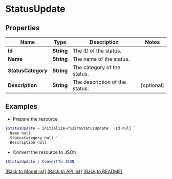 # StatusUpdate
## Properties

Name | Type | Description | Notes
------------ | ------------- | ------------- | -------------
**Id** | **String** | The ID of the status. | 
**Name** | **String** | The name of the status. | 
**StatusCategory** | **String** | The category of the status. | 
**Description** | **String** | The description of the status. | [optional] 

## Examples

- Prepare the resource
```powershell
$StatusUpdate = Initialize-PSJiraStatusUpdate  -Id null `
 -Name null `
 -StatusCategory null `
 -Description null
```

- Convert the resource to JSON
```powershell
$StatusUpdate | ConvertTo-JSON
```

[[Back to Model list]](../README.md#documentation-for-models) [[Back to API list]](../README.md#documentation-for-api-endpoints) [[Back to README]](../README.md)

